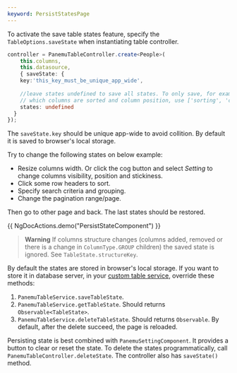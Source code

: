 ```yaml
---
keyword: PersistStatesPage
---
```


To activate the save table states feature, specify the `TableOptions.saveState` when instantiating table controller.

```typescript {4}
controller = PanemuTableController.create<People>(
	this.columns, 
	this.datasource, 
	{ saveState: {
    key:'this_key_must_be_unique_app_wide',
    
    //leave states undefined to save all states. To only save, for example,
    // which columns are sorted and column position, use ['sorting', 'columns']
    states: undefined
  }
});
```

The `saveState.key` should be unique app-wide to avoid collition. By default it is saved to browser's local storage.

Try to change the following states on below example:
- Resize columns width. Or click the cog button and select *Setting* to change columns visibility, position
and stickiness.
- Click some row headers to sort.
- Specify search criteria and grouping.
- Change the pagination range/page.

Then go to other page and back. The last states should be restored.

{{ NgDocActions.demo("PersistStateComponent") }}

> **Warning**
> If columns structure changes (columns added, removed or there is a change in `ColumnType.GROUP` children)
the saved state is ignored. See `TableState.structureKey`.

By default the states are stored in browser's local storage. If you want to store it in database server,
in your [custom table service](getting-started/configuration), override these methods:

1. `PanemuTableService.saveTableState`.
2. `PanemuTableService.getTableState`. Should returns `Observable<TableState>`.
3. `PanemuTableService.deleteTableState`. Should returns `Observable`. By default, after the delete
succeed, the page is reloaded.

Persisting state is best combined with `PanemuSettingComponent`. It provides a button to clear or reset the state.
To delete the states programmatically, call `PanemuTableController.deleteState`. The controller also has 
`saveState()` method.